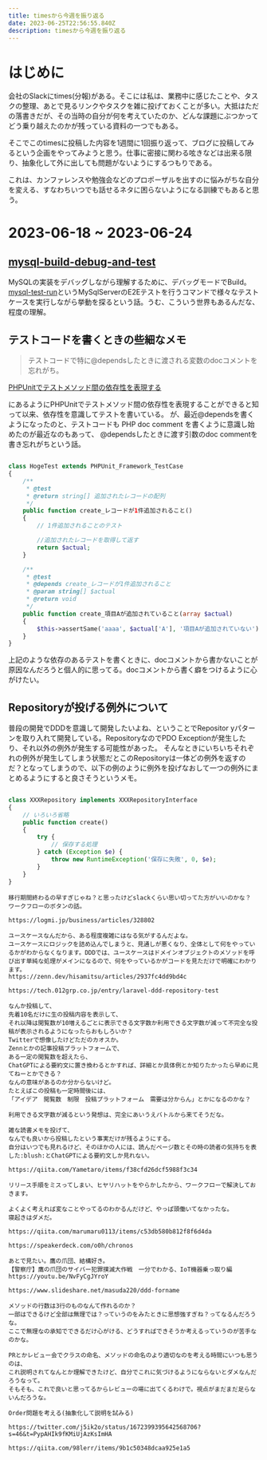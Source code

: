 ```yaml
---
title: timesから今週を振り返る
date: 2023-06-25T22:56:55.840Z
description: timesから今週を振り返る
---
```

# はじめに
会社のSlackにtimes(分報)がある。そこには私は、業務中に感じたことや、タスクの整理、あとで見るリンクやタスクを雑に投げておくことが多い。大抵はただの落書きだが、その当時の自分が何を考えていたのか、どんな課題にぶつかってどう乗り越えたのかが残っている資料の一つでもある。

そこでこのtimesに投稿した内容を1週間に1回振り返って、ブログに投稿してみるという企画をやってみようと思う。仕事に密接に関わる呟きなどは出来る限り、抽象化して外に出しても問題がないようにするつもりである。

これは、カンファレンスや勉強会などのプロポーザルを出すのに悩みがちな自分を変える、すなわちいつでも話せるネタに困らないようになる訓練でもあると思う。

# 2023-06-18 ~ 2023-06-24
## [mysql-build-debug-and-test](https://speakerdeck.com/lrf141/mysql-build-debug-and-test)

MySQLの実装をデバッグしながら理解するために、デバッグモードでBuild。
[mysql-test-run](https://dev.mysql.com/doc/dev/mysql-server/latest/PAGE_MYSQL_TEST_RUN_PL.html)というMySqlServerのE2Eテストを行うコマンドで様々なテストケースを実行しながら挙動を探るという話。うむ、こういう世界もあるんだな、程度の理解。

## テストコードを書くときの些細なメモ
> テストコードで特に@dependsしたときに渡される変数のdocコメントを忘れがち。

[PHPUnitでテストメソッド間の依存性を表現する](https://qiita.com/kseta/items/f718ac3f964d1c0fea2c)

にあるようにPHPUnitでテストメソッド間の依存性を表現することができると知って以来、依存性を意識してテストを書いている。
が、最近@dependsを書くようになったのと、テストコードも PHP doc comment を書くように意識し始めたのが最近なのもあって、
@dependsしたときに渡す引数のdoc commentを書き忘れがちという話。

```php

class HogeTest extends PHPUnit_Framework_TestCase
{
    /**
     * @test
     * @return string[] 追加されたレコードの配列
     */
    public function create_レコードが1件追加されること()
    {
        // 1件追加されることのテスト

        //追加されたレコードを取得して返す
        return $actual;
    }

    /**
     * @test
     * @depends create_レコードが1件追加されること
     * @param string[] $actual
     * @return void
     */
    public function create_項目Aが追加されていること(array $actual)
    {
        $this->assertSame('aaaa', $actual['A'], '項目Aが追加されていない');
    }
}

```

上記のような依存のあるテストを書くときに、docコメントから書かないことが原因なんだろうと個人的に思ってる。docコメントから書く癖をつけるように心がけたい。

## Repositoryが投げる例外について
普段の開発でDDDを意識して開発したいよね、ということでRepositor
yパターンを取り入れて開発している。RepositoryなのでPDO Exceptionが発生したり、それ以外の例外が発生する可能性があった。
そんなときにいちいちそれぞれの例外が発生してしまう状態だとこのRepositoryは一体どの例外を返すのだ？となってしまうので、以下の例のように例外を投げなおして一つの例外にまとめるようにすると良さそうというメモ。

```php

class XXXRepository implements XXXRepositoryInterface
{
    // いろいろ省略
    public function create()
    {
        try {
            // 保存する処理
        } catch (Exception $e) {
            throw new RuntimeException('保存に失敗', 0, $e);
        }
    }
}

```



```
移行期間終わるの早すぎじゃね？と思ったけどslackくらい思い切ってた方がいいのかな？
ワークフローのボタンの話。

https://logmi.jp/business/articles/328802

ユースケースなんだから、ある程度複雑にはなる気がするんだよな。
ユースケースにロジックを詰め込んでしまうと、見通しが悪くなり、全体として何をやっているかがわからなくなります。DDDでは、ユースケースはドメインオブジェクトのメソッドを呼び出す単純な処理がメインになるので、何をやっているかがコードを見ただけで明確にわかります。
https://zenn.dev/hisamitsu/articles/2937fc4dd9bd4c

https://tech.012grp.co.jp/entry/laravel-ddd-repository-test

なんか投稿して、
先着10名だけに生の投稿内容を表示して、
それ以降は閲覧数が10増えるごとに表示できる文字数か利用できる文字数が減って不完全な投稿が表示されるようになったらおもしろいか？
Twitterで想像したけどただのカオスか。
Zennとかの記事投稿プラットフォームで、
ある一定の閲覧数を超えたら、
ChatGPTによる要約文に置き換わるとかすれば、詳細とか具体例とか知りたかったら早めに見てねーとかできる？
なんの意味があるのか分からないけど。
たとえばこの投稿も一定時間後には、
「アイデア　閲覧数　制限　投稿プラットフォーム　需要は分からん」とかになるのかな？

利用できる文字数が減るという発想は、完全にあいうえバトルから来てそうだな。

雑な読書メモを投げて、
なんでも良いから投稿したという事実だけが残るようにする。
自分はいつでも見れるけど、そのほかの人には、読んだページ数とその時の読者の気持ちを表した:blush:とChatGPTによる要約文しか見れない。

https://qiita.com/Yametaro/items/f38cfd26dcf5988f3c34

リリース手順をミスってしまい、ヒヤリハットをやらかしたから、ワークフローで解決しておきます。

よくよく考えれば変なことやってるのわかるんだけど、やっぱ頭働いてなかったな。
寝起きはダメだ。

https://qiita.com/marumaru0113/items/c53db580b812f8f6d4da

https://speakerdeck.com/o0h/chronos

あとで見たい。鷹の爪団、結構好き。
【警察庁】鷹の爪団のサイバー犯罪撲滅大作戦　一分でわかる、IoT機器乗っ取り編
https://youtu.be/NvFyCgJYroY

https://www.slideshare.net/masuda220/ddd-forname

メソッドの行数は3行のものなんて作れるのか？
一部はできるけど全部は無理では？っていうのをみたときに思想強すぎね？ってなるんだろうな。
ここで無理なの承知でできるだけ心がける、どうすればできそうか考えるっていうのが苦手なのかな。

PRとかレビュー会でクラスの命名、メソッドの命名のより適切なのを考える時間にいつも思うのは、
これ説明されてなんとか理解できたけど、自分でこれに気づけるようにならないとダメなんだろうなって。
そもそも、これで良いと思ってるからレビューの場に出てくるわけで。視点がまだまだ足らないんだろうな。

Order問題を考える(抽象化して説明を試みる)

https://twitter.com/j5ik2o/status/1672399395642568706?s=46&t=PypAHIk9fKMiUjAzKsImHA

https://qiita.com/98lerr/items/9b1c50348dcaa925e1a5
```